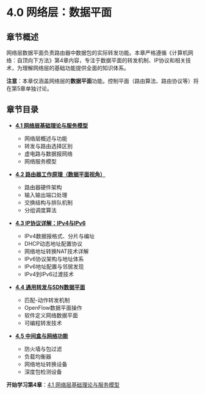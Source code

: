 # 4.0 网络层：数据平面

## 章节概述

网络层数据平面负责路由器中数据包的实际转发功能。本章严格遵循《计算机网络：自顶向下方法》第4章内容，专注于数据平面的转发机制、IP协议和相关技术，为理解网络层的基础功能提供全面的知识体系。

**注意**：本章仅涵盖网络层的**数据平面**功能。控制平面（路由算法、路由协议等）将在第5章单独讨论。

## 章节目录

- **[4.1 网络层基础理论与服务模型](4.1网络层：基础理论与服务模型.md)**
  - 网络层概述与功能
  - 转发与路由选择区别
  - 虚电路与数据报网络
  - 网络服务模型

- **[4.2 路由器工作原理（数据平面视角）](4.2网络层：路由器体系结构.md)**
  - 路由器硬件架构
  - 输入输出端口处理
  - 交换结构与排队机制
  - 分组调度算法

- **[4.3 IP协议详解：IPv4与IPv6](4.3网络层：IP协议详解)**
  - IPv4数据报格式、分片与编址
  - DHCP动态地址配置协议
  - 网络地址转换NAT技术详解
  - IPv6协议架构与地址体系
  - IPv6地址配置与邻居发现
  - IPv4到IPv6过渡技术

- **[4.4 通用转发与SDN数据平面](4.4网络层：通用转发与SDN.md)**
  - 匹配-动作转发机制
  - OpenFlow数据平面操作
  - 软件定义网络数据平面
  - 可编程转发技术

- **[4.5 中间盒与网络功能](4.5网络层：中间盒技术.md)**
  - 防火墙与包过滤
  - 负载均衡器
  - 网络地址转换设备
  - 深度包检测设备


 

**开始学习第4章**：[4.1 网络层基础理论与服务模型](4.1网络层：基础理论与服务模型.md)
